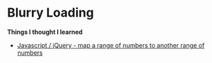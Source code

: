 # Blurry Loading

**Things I thought I learned**

 - [Javascript / jQuery - map a range of numbers to another range of numbers](https://stackoverflow.com/questions/10756313/javascript-jquery-map-a-range-of-numbers-to-another-range-of-numbers)